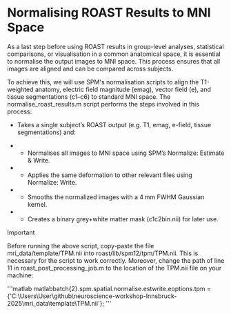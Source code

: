 
# Normalising ROAST Results to MNI Space

As a last step before using ROAST results in group-level analyses, statistical comparisons, or visualisation in a common anatomical space, it is essential to normalise the output images to MNI space. This process ensures that all images are aligned and can be compared across subjects.

To achieve this, we will use SPM's normalisation scripts to align the T1-weighted anatomy, electric field magnitude (emag), vector field (e), and tissue segmentations (c1–c6) to standard MNI space. The normalise_roast_results.m script performs the steps involved in this process:

- Takes a single subject’s ROAST output (e.g. T1, emag, e-field, tissue segmentations) and:

- - Normalises all images to MNI space using SPM’s Normalize: Estimate & Write.

- - Applies the same deformation to other relevant files using Normalize: Write.

- - Smooths the normalized images with a 4 mm FWHM Gaussian kernel.

- - Creates a binary grey+white matter mask (c1c2bin.nii) for later use.


> [!IMPORTANT]  
> Before running the above script, copy-paste the file mri_data/template/TPM.nii into roast/lib/spm12/tpm/TPM.nii. This is necessary for the script to work correctly. Moreover, change the path of line 11 in roast_post_processing_job.m to the location of the TPM.nii file on your machine:

'''matlab
matlabbatch{2}.spm.spatial.normalise.estwrite.eoptions.tpm = {'C:\Users\User\github\neuroscience-workshop-Innsbruck-2025\mri_data\template\TPM.nii'};
'''




